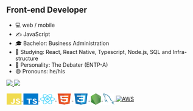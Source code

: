 ## Front-end Developer

- 💻 web / mobile
- ✍ JavaScript
- 🎓 Bachelor: Business Administration
- 🌱 Studying: React, React Native, Typescript, Node.js, SQL and Infra-structure
- 📢 Personality: The Debater (ENTP-A)
- 😄 Pronouns: he/his


<div>
  <a href="https://github.com/joaocorreia92"/>
  <img height="150em" src="https://github-readme-stats.vercel.app/api?username=joaocorreia92&show_icons=true&theme=tokyonight&include_all_commits=true&count_private=true"/>
  <img height="150em" src="https://github-readme-stats.vercel.app/api/top-langs/?username=joaocorreia92&layout=compact&langs_count=7&theme=tokyonight"/>
</div>
<div style="display: inline_block"><br>
  <img align="center" alt="javascript" height="30" width="40" src="https://raw.githubusercontent.com/devicons/devicon/master/icons/javascript/javascript-plain.svg">
  <img align="center" alt="typescript" height="30" width="40" src="https://raw.githubusercontent.com/devicons/devicon/master/icons/typescript/typescript-plain.svg">
  <img align="center" alt="React" height="30" width="40" src="https://raw.githubusercontent.com/devicons/devicon/master/icons/react/react-original.svg">
  <img align="center" alt="HTML" height="30" width="40" src="https://raw.githubusercontent.com/devicons/devicon/master/icons/html5/html5-original.svg">
  <img align="center" alt="CSS" height="30" width="40" src="https://raw.githubusercontent.com/devicons/devicon/master/icons/css3/css3-original.svg">
  <img align="center" alt="nojejs" height="30" width="auto" src="https://raw.githubusercontent.com/github/explore/80688e429a7d4ef2fca1e82350fe8e3517d3494d/topics/nodejs/nodejs.png">
  <img align="center" alt="MySQL" height="30" width="auto" src="https://raw.githubusercontent.com/devicons/devicon/master/icons/mysql/mysql-original.svg">
  <img align="center" alt="AWS" height="30" width="auto" src="https://cdn.jsdelivr.net/gh/devicons/devicon/icons/amazonwebservices/amazonwebservices-original.svg">      
</div>
